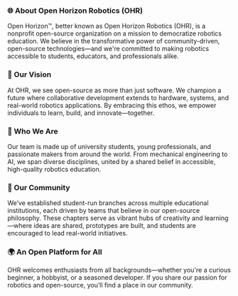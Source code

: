 ### 🌐 About Open Horizon Robotics (OHR)
Open Horizon™, better known as Open Horizon Robotics (OHR), is a nonprofit open-source organization on a mission to democratize robotics education. We believe in the transformative power of community-driven, open-source technologies—and we're committed to making robotics accessible to students, educators, and professionals alike.


### 🚀 Our Vision
At OHR, we see open-source as more than just software. We champion a future where collaborative development extends to hardware, systems, and real-world robotics applications. By embracing this ethos, we empower individuals to learn, build, and innovate—together.


### 🧠 Who We Are
Our team is made up of university students, young professionals, and passionate makers from around the world. From mechanical engineering to AI, we span diverse disciplines, united by a shared belief in accessible, high-quality robotics education.


### 🏫 Our Community
We’ve established student-run branches across multiple educational institutions, each driven by teams that believe in our open-source philosophy. These chapters serve as vibrant hubs of creativity and learning—where ideas are shared, prototypes are built, and students are encouraged to lead real-world initiatives.


### 🌍 An Open Platform for All
OHR welcomes enthusiasts from all backgrounds—whether you're a curious beginner, a hobbyist, or a seasoned developer. If you share our passion for robotics and open-source, you’ll find a place in our community.


